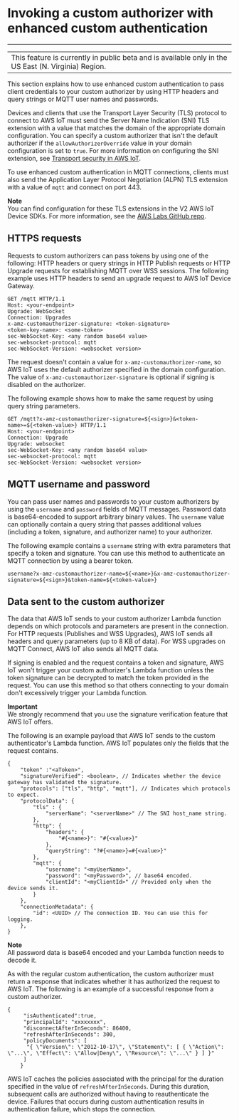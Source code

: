 # Invoking a custom authorizer with enhanced custom authentication<a name="enhanced-custom-auth-using"></a>


****  

|  | 
| --- |
| This feature is currently in public beta and is available only in the US East \(N\. Virginia\) Region\. | 

This section explains how to use enhanced custom authentication to pass client credentials to your custom authorizer by using HTTP headers and query strings or MQTT user names and passwords\.

Devices and clients that use the Transport Layer Security \(TLS\) protocol to connect to AWS IoT must send the Server Name Indication \(SNI\) TLS extension with a value that matches the domain of the appropriate domain configuration\. You can specify a custom authorizer that isn't the default authorizer if the `allowAuthorizerOverride` value in your domain configuration is set to `true`\. For more information on configuring the SNI extension, see [Transport security in AWS IoT](transport-security.md)\. 

To use enhanced custom authentication in MQTT connections, clients must also send the Application Layer Protocol Negotiation \(ALPN\) TLS extension with a value of `mqtt` and connect on port 443\.

**Note**  
You can find configuration for these TLS extensions in the V2 AWS IoT Device SDKs\. For more information, see the [AWS Labs GitHub repo](https://github.com/awslabs)\.

## HTTPS requests<a name="enhanced-custom-auth-using-https"></a>

Requests to custom authorizers can pass tokens by using one of the following: HTTP headers or query strings in HTTP Publish requests or HTTP Upgrade requests for establishing MQTT over WSS sessions\. The following example uses HTTP headers to send an upgrade request to AWS IoT Device Gateway\.

```
GET /mqtt HTTP/1.1
Host: <your-endpoint>
Upgrade: WebSocket
Connection: Upgrades
x-amz-customauthorizer-signature: <token-signature>
<token-key-name>: <some-token>
sec-WebSocket-Key: <any random base64 value>
sec-websocket-protocol: mqtt
sec-WebSocket-Version: <websocket version>
```

The request doesn't contain a value for `x-amz-customauthorizer-name`, so AWS IoT uses the default authorizer specified in the domain configuration\. The value of `x-amz-customauthorizer-signature` is optional if signing is disabled on the authorizer\.

The following example shows how to make the same request by using query string parameters\.

```
GET /mqtt?x-amz-customauthorizer-signature=${<sign>}&<token-name>=${<token-value>} HTTP/1.1
Host: <your-endpoint>
Connection: Upgrade
Upgrade: websocket
sec-WebSocket-Key: <any random base64 value>
sec-websocket-protocol: mqtt
sec-WebSocket-Version: <websocket version>
```

## MQTT username and password<a name="enhanced-custom-auth-using-mqtt"></a>

You can pass user names and passwords to your custom authorizers by using the `username` and `password` fields of MQTT messages\. Password data is base64\-encoded to support arbitrary binary values\. The `username` value can optionally contain a query string that passes additional values \(including a token, signature, and authorizer name\) to your authorizer\. 

The following example contains a `username` string with extra parameters that specify a token and signature\. You can use this method to authenticate an MQTT connection by using a bearer token\.

```
username?x-amz-customauthorizer-name=${<name>}&x-amz-customauthorizer-signature=${<sign>}&token-name=${<token-value>}                    
```

## Data sent to the custom authorizer<a name="enhanced-custom-auth-sending-data"></a>

The data that AWS IoT sends to your custom authorizer Lambda function depends on which protocols and parameters are present in the connection\. For HTTP requests \(Publishes and WSS Upgrades\), AWS IoT sends all headers and query parameters \(up to 8 KB of data\)\. For WSS upgrades on MQTT Connect, AWS IoT also sends all MQTT data\.

If signing is enabled and the request contains a token and signature, AWS IoT won't trigger your custom authorizer's Lambda function unless the token signature can be decrypted to match the token provided in the request\. You can use this method so that others connecting to your domain don't excessively trigger your Lambda function\.

**Important**  
We strongly recommend that you use the signature verification feature that AWS IoT offers\.

The following is an example payload that AWS IoT sends to the custom authenticator's Lambda function\. AWS IoT populates only the fields that the request contains\.

```
{
    "token" :"<aToken>",
    "signatureVerified": <boolean>, // Indicates whether the device gateway has validated the signature.
    "protocols": ["tls", "http", "mqtt"], // Indicates which protocols to expect.
    "protocolData": {
        "tls" : {
            "serverName": "<serverName>" // The SNI host_name string.
        },
        "http": {
            "headers": {
                "#{<name>}": "#{<value>}"
            },
            "queryString": "?#{<name>}=#{<value>}"
        },
        "mqtt": {
            "username": "<myUserName>",
            "password": "<myPassword>", // base64 encoded.
            "clientId": "<myClientId>" // Provided only when the device sends it.
        }
    },
    "connectionMetadata": {
        "id": <UUID> // The connection ID. You can use this for logging.
    },
}
```

**Note**  
All password data is base64 encoded and your Lambda function needs to decode it\.

As with the regular custom authentication, the custom authorizer must return a response that indicates whether it has authorized the request to AWS IoT\. The following is an example of a successful response from a custom authorizer\.

```
{
     "isAuthenticated":true,
     "principalId": "xxxxxxxx",
     "disconnectAfterInSeconds": 86400,
     "refreshAfterInSeconds": 300,
     "policyDocuments": [
      "{ \"Version\": \"2012-10-17\", \"Statement\": [ { \"Action\": \"...\", \"Effect\": \"Allow|Deny\", \"Resource\": \"...\" } ] }"
     ]
    }
```

AWS IoT caches the policies associated with the principal for the duration specified in the value of `refreshAfterInSeconds`\. During this duration, subsequent calls are authorized without having to reauthenticate the device\. Failures that occurs during custom authentication results in authentication failure, which stops the connection\.